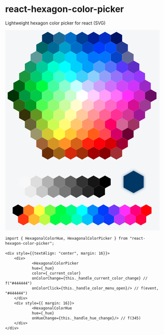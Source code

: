 # react-hexagon-color-picker

Lightweight hexagon color picker for react (SVG)

![Preview](https://raw.githubusercontent.com/crypto-red/react-hexagon-color-picker/master/public/hexagonal_color_picker_preview.png)


```
import { HexagonalColorHue, HexagonalColorPicker } from "react-hexagon-color-picker";

<div style={{textAlign: "center", margin: 16}}>
	<div>
	    	<HexagonalColorPicker
			hue={_hue}
			color={_current_color}
			onColorChange={this._handle_current_color_change} // f("#444444")
			onColorClick={this._handle_color_menu_open}/> // f(event, "#444444")
	</div>
	<div style={{ margin: 16}}>
	    	<HexagonalColorHue
			hue={_hue}
			onHueChange={this._handle_hue_change}/> // f(345)
	</div>
</div>
```
